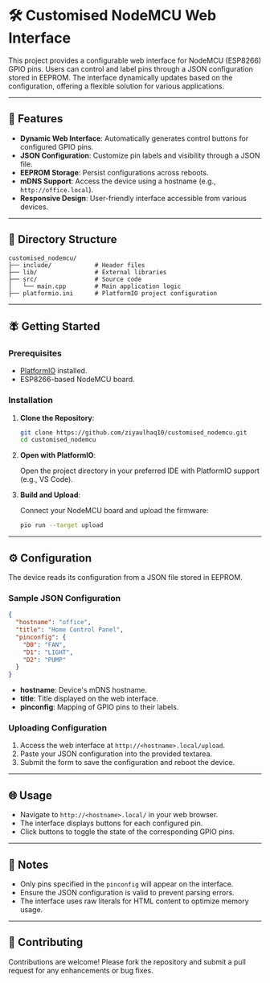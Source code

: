 # 🛠️ Customised NodeMCU Web Interface

This project provides a configurable web interface for NodeMCU (ESP8266) GPIO pins. Users can control and label pins through a JSON configuration stored in EEPROM. The interface dynamically updates based on the configuration, offering a flexible solution for various applications.

---

## 🚀 Features

* **Dynamic Web Interface**: Automatically generates control buttons for configured GPIO pins.
* **JSON Configuration**: Customize pin labels and visibility through a JSON file.
* **EEPROM Storage**: Persist configurations across reboots.
* **mDNS Support**: Access the device using a hostname (e.g., `http://office.local`).
* **Responsive Design**: User-friendly interface accessible from various devices.

---

## 📁 Directory Structure

```
customised_nodemcu/
├── include/            # Header files
├── lib/                # External libraries
├── src/                # Source code
│   └── main.cpp        # Main application logic
├── platformio.ini      # PlatformIO project configuration
```

---

## 🪰 Getting Started

### Prerequisites

* [PlatformIO](https://platformio.org/) installed.
* ESP8266-based NodeMCU board.

### Installation

1. **Clone the Repository**:

   ```bash
   git clone https://github.com/ziyaulhaq10/customised_nodemcu.git
   cd customised_nodemcu
   ```

2. **Open with PlatformIO**:

   Open the project directory in your preferred IDE with PlatformIO support (e.g., VS Code).

3. **Build and Upload**:

   Connect your NodeMCU board and upload the firmware:

   ```bash
   pio run --target upload
   ```

---

## ⚙️ Configuration

The device reads its configuration from a JSON file stored in EEPROM.

### Sample JSON Configuration

```json
{
  "hostname": "office",
  "title": "Home Control Panel",
  "pinconfig": {
    "D0": "FAN",
    "D1": "LIGHT",
    "D2": "PUMP"
  }
}
```

* **hostname**: Device's mDNS hostname.
* **title**: Title displayed on the web interface.
* **pinconfig**: Mapping of GPIO pins to their labels.

### Uploading Configuration

1. Access the web interface at `http://<hostname>.local/upload`.
2. Paste your JSON configuration into the provided textarea.
3. Submit the form to save the configuration and reboot the device.

---

## 🌐 Usage

* Navigate to `http://<hostname>.local/` in your web browser.
* The interface displays buttons for each configured pin.
* Click buttons to toggle the state of the corresponding GPIO pins.

---

## 📝 Notes

* Only pins specified in the `pinconfig` will appear on the interface.
* Ensure the JSON configuration is valid to prevent parsing errors.
* The interface uses raw literals for HTML content to optimize memory usage.

---

## 🤝 Contributing

Contributions are welcome! Please fork the repository and submit a pull request for any enhancements or bug fixes.

